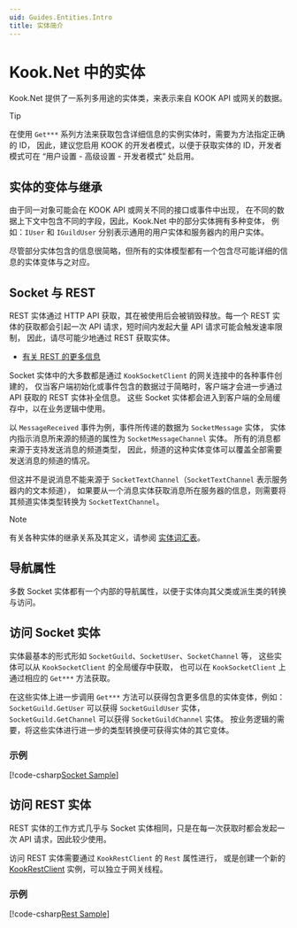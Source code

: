 ```yaml
---
uid: Guides.Entities.Intro
title: 实体简介
---
```


# Kook.Net 中的实体

Kook.Net 提供了一系列多用途的实体类，来表示来自 KOOK API 或网关的数据。

> [!TIP]
> 在使用 `Get***` 系列方法来获取包含详细信息的实例实体时，需要为方法指定正确的 ID，
> 因此，建议您启用 KOOK 的开发者模式，以便于获取实体的 ID，开发者模式可在
> “用户设置 - 高级设置 - 开发者模式” 处启用。

## 实体的变体与继承

由于同一对象可能会在 KOOK API 或网关不同的接口或事件中出现，
在不同的数据上下文中包含不同的字段，因此，Kook.Net 中的部分实体拥有多种变体，
例如：`IUser` 和 `IGuildUser` 分别表示通用的用户实体和服务器内的用户实体。

尽管部分实体包含的信息很简略，但所有的实体模型都有一个包含尽可能详细的信息的实体变体与之对应。

## Socket 与 REST

REST 实体通过 HTTP API 获取，其在被使用后会被销毁释放。每一个 REST
实体的获取都会引起一次 API 请求，短时间内发起大量 API 请求可能会触发速率限制，
因此，请尽可能少地通过 REST 获取实体。

- [有关 REST 的更多信息](https://restfulapi.net/)

Socket 实体中的大多数都是通过 `KookSocketClient` 的网关连接中的各种事件创建的，
仅当客户端初始化或事件包含的数据过于简略时，客户端才会进一步通过 API 获取的 REST 实体补全信息。
这些 Socket 实体都会进入到客户端的全局缓存中，以在业务逻辑中使用。

以 `MessageReceived` 事件为例，事件所传递的数据为 `SocketMessage` 实体，
实体内指示消息所来源的频道的属性为 `SocketMessageChannel` 实体。
所有的消息都来源于支持发送消息的频道类型，
因此，频道的这种实体变体可以覆盖全部需要发送消息的频道的情况。

但这并不是说消息不能来源于 `SocketTextChannel`（`SocketTextChannel` 表示服务器内的文本频道），
如果要从一个消息实体获取消息所在服务器的信息，则需要将其频道实体类型转换为 `SocketTextChannel`。

> [!NOTE]
> 有关各种实体的继承关系及其定义，请参阅 [实体词汇表](xref:Guides.Entities.Glossary)。

## 导航属性

多数 Socket 实体都有一个内部的导航属性，以便于实体向其父类或派生类的转换与访问。

## 访问 Socket 实体

实体最基本的形式形如 `SocketGuild`、`SocketUser`、`SocketChannel` 等，
这些实体可以从 `KookSocketClient` 的全局缓存中获取，
也可以在 `KookSocketClient` 上通过相应的 `Get***` 方法获取。

在这些实体上进一步调用 `Get***` 方法可以获得包含更多信息的实体变体，例如：
`SocketGuild.GetUser` 可以获得 `SocketGuildUser` 实体，
`SocketGuild.GetChannel` 可以获得 `SocketGuildChannel` 实体。
按业务逻辑的需要，将这些实体进行进一步的类型转换便可获得实体的其它变体。

### 示例

[!code-csharp[Socket Sample](samples/socketentities.cs)]

## 访问 REST 实体

REST 实体的工作方式几乎与 Socket 实体相同，只是在每一次获取时都会发起一次
API 请求，因此较少使用。

访问 REST 实体需要通过 `KookRestClient` 的 `Rest` 属性进行，
或是创建一个新的 [KookRestClient] 实例，可以独立于网关线程。

[KookRestClient]: xref:Kook.Rest.KookRestClient

### 示例

[!code-csharp[Rest Sample](samples/restentities.cs)]